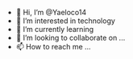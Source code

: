 - 👋 Hi, I’m @Yaeloco14
- 👀 I’m interested in technology
- 🌱 I’m currently learning 
- 💞️ I’m looking to collaborate on ...
- 📫 How to reach me ...

<!---
Yaeloco14/Yaeloco14 is a ✨ special ✨ repository because its `README.md` (this file) appears on your GitHub profile.
You can click the Preview link to take a look at your changes.
--->
